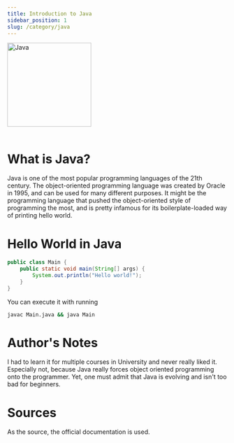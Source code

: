 ```yaml
---
title: Introduction to Java
sidebar_position: 1
slug: /category/java
---
```


<img src="https://upload.wikimedia.org/wikipedia/de/e/e1/Java-Logo.svg" alt="Java" width="192"/>

<br/>
<br/>

# What is Java?

Java is one of the most popular programming languages of the 21th century.
The object-oriented programming language was created by Oracle in 1995, and can be used for many different
purposes. It might be the programming language that pushed the object-oriented style of programming the most, and is pretty
infamous for its boilerplate-loaded way of printing hello world.

# Hello World in Java

```java
public class Main {
    public static void main(String[] args) {
        System.out.println("Hello world!");
    }
}
```

You can execute it with running

```bash
javac Main.java && java Main
```

# Author's Notes

I had to learn it for multiple courses in University and never really liked it. Especially not, because Java really forces object oriented programming onto the programmer. Yet, one must admit that Java is evolving and isn't too bad for beginners.

# Sources

As the source, the official documentation is used.
